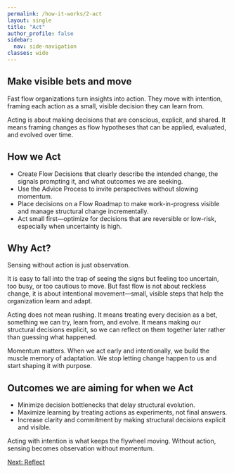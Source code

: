 ```yaml
---
permalink: /how-it-works/2-act
layout: single
title: "Act"
author_profile: false
sidebar:
  nav: side-navigation
classes: wide
---
```


## Make visible bets and move

Fast flow organizations turn insights into action.
They move with intention, framing each action as a small, visible decision they can learn from.

Acting is about making decisions that are conscious, explicit, and shared.
It means framing changes as flow hypotheses that can be applied, evaluated, and evolved over time.

## How we Act

- Create Flow Decisions that clearly describe the intended change, the signals prompting it, and what outcomes we are seeking.
- Use the Advice Process to invite perspectives without slowing momentum.
- Place decisions on a Flow Roadmap to make work-in-progress visible and manage structural change incrementally.
- Act small first—optimize for decisions that are reversible or low-risk, especially when uncertainty is high.

## Why Act?

Sensing without action is just observation.

It is easy to fall into the trap of seeing the signs but feeling too uncertain, too busy, or too cautious to move.
But fast flow is not about reckless change, it is about intentional movement—small, visible steps that help the organization learn and adapt.

Acting does not mean rushing.
It means treating every decision as a bet, something we can try, learn from, and evolve.
It means making our structural decisions explicit, so we can reflect on them together later rather than guessing what happened.

Momentum matters.
When we act early and intentionally, we build the muscle memory of adaptation.
We stop letting change happen to us and start shaping it with purpose.

## Outcomes we are aiming for when we Act

- Minimize decision bottlenecks that delay structural evolution.
- Maximize learning by treating actions as experiments, not final answers.
- Increase clarity and commitment by making structural decisions explicit and visible.

Acting with intention is what keeps the flywheel moving.
Without action, sensing becomes observation without momentum.

[Next: Reflect](/how-it-works/3-reflect)
